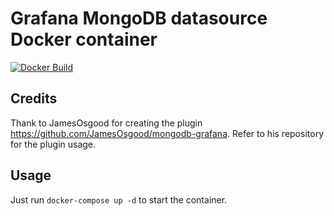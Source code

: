 # Grafana MongoDB datasource Docker container

[![Docker Build](https://img.shields.io/docker/cloud/build/ajeje93/grafana-mongodb)](https://hub.docker.com/r/ajeje93/grafana-mongodb)

## Credits

Thank to JamesOsgood for creating the plugin <https://github.com/JamesOsgood/mongodb-grafana>. Refer to his repository for the plugin usage.

## Usage

Just run `docker-compose up -d` to start the container.
